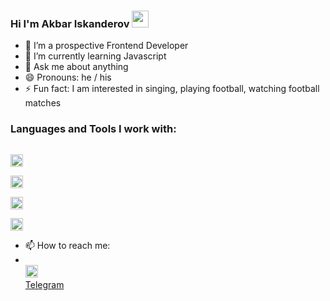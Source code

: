### Hi I'm Akbar Iskanderov <img src="https://media.giphy.com/media/hvRJCLFzcasrR4ia7z/giphy.gif" width="27px">

<!--
**iskanderovo3/iskanderovo3** is a ✨ _special_ ✨ repository because its `README.md` (this file) appears on your GitHub profile.

Here are some ideas to get you started:
-->
- 🔭 I’m a prospective Frontend Developer
- 🌱 I’m currently learning Javascript
- 💬 Ask me about anything 
- 😄 Pronouns: he / his
- ⚡ Fun fact: I am interested in singing, playing football, watching football matches

### Languages and Tools I work with:
<code> <img src="https://cdn-icons-png.flaticon.com/512/732/732212.png" width="20px"> </code>
<code> <img src="https://cdn-icons-png.flaticon.com/512/732/732190.png" width="20px"> </code>
<code> <img src="https://cdn-icons-png.flaticon.com/512/5968/5968672.png" width="20px"> </code>
<code> <img src="https://cdn-icons-png.flaticon.com/512/5968/5968292.png" width="20px"> </code>

- 📫 How to reach me:
- <a href="https://www.instagram.com/iskanderovv.o3/#"><code> <img src="https://cdn-icons-png.flaticon.com/512/5968/5968292.png" width="20px"> </code></a> 
  <a href="https://t.me/iskandarovoff?fbclid=PAAaYAZPjh8VXHYWxKzX3A-MY3bHnaUnDLrihonJBo1zN25PG6cjnfd9Q0iqE">Telegram</a>


